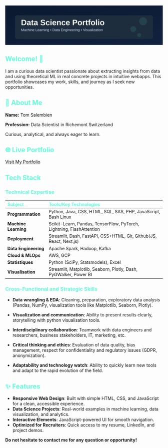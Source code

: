 ![Portfolio Header](assets/header.svg)
## <span style="color:#64ffda">Welcome! 👋</span>

I am a curious data scientist passionate about extracting insights from data and using theoretical ML in real concrete projects in intuitive webapps. This portfolio showcases my work, skills, and journey as I seek new opportunities.

## <span style="color:#64ffda">🚀 About Me</span>

**Name:** Tom Salembien

**Profession:** Data Scientist in Richemont Switzerland

Curious, analytical, and always eager to learn.

## <span style="color:#64ffda">🌐 Live Portfolio</span>

[Visit My Portfolio](https://tomsohm.github.io/devportfolio/)

## <span style="color:#64ffda">Tech Stack</span>

### <span style="color:#64ffda">Technical Expertise</span>

| <span style="color:#64ffda">Subject</span> | <span style="color:#64ffda">Tools/Key Technologies</span> |
|:-------------------------------------------|:--------------------------------------------------------|
| **Programmation** | Python, Java, CSS, HTML, SQL, SAS, PHP, JavaScript, Bash Linux|
| **Machine Learning** | Scikit-Learn, Pandas, TensorFlow, PyTorch, Lightning, FlashAttention|
| **Deployment** | Streamlit, Dash, FastAPI, CSS+HTML, Git, Github(JS, React, Next.js)|
| **Data Engineering** | Apache Spark, Hadoop, Kafka|
| **Cloud & MLOps** | AWS, GCP|
| **Statistiques** | Python (SciPy, Statsmodels), Excel |
| **Visualisation** | Streamlit, Matplotlib, Seaborn, Plotly, Dash, PyGWalker, Power BI|

### <span style="color:#64ffda">Cross-Functional and Strategic Skills</span>

- **Data wrangling & EDA**: Cleaning, preparation, exploratory data analysis (Pandas, NumPy, visualization tools like Matplotlib, Seaborn, Plotly).

- **Visualization and communication**: Ability to present results clearly, storytelling with python visualisation tools.

- **Interdisciplinary collaboration**: Teamwork with data engineers and researchers, business stakeholders, IT, marketing, etc.

- **Critical thinking and ethics**: Evaluation of data quality, bias management, respect for confidentiality and regulatory issues (GDPR, anonymization).

- **Adaptability and technology watch**: Ability to quickly learn new tools and adapt to the rapid evolution of the field.

## <span style="color:#64ffda">✨ Features</span>

- **Responsive Web Design**: Built with simple HTML, CSS, and JavaScript for a clean, accessible experience.
- **Data Science Projects**: Real-world examples in machine learning, data visualization, and analytics.
- **Interactive Elements**: JavaScript-powered UI for smooth navigation.
- **Optimized for Recruiters**: Quick access to my resume, LinkedIn, and project demos.

**Do not hesitate to contact me for any question or opportunity!**
